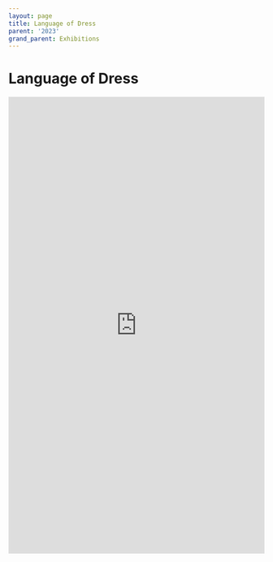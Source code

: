 ```yaml
---
layout: page
title: Language of Dress
parent: '2023'
grand_parent: Exhibitions
---
```


# Language of Dress

<iframe width='100%' height='900' src='https://my.matterport.com/show/?m=fQX5cExC5Br' frameborder='0' allowfullscreen allow='xr-spatial-tracking'></iframe>
